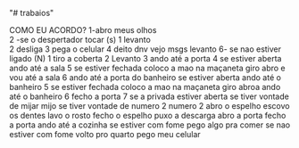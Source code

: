 "# trabaios" 

COMO EU ACORDO?
    1-abro meus olhos     
    2 -se o despertador tocar (s)
        1 levanto    
        2 desliga
        3 pega o celular
        4 deito dnv
        vejo msgs
        levanto
    6- se nao estiver ligado (N)
        1 tiro a coberta
        2 Levanto
    3 ando até a porta 
    4 se estiver aberta
        ando até a sala
    5 se estiver fechada
        coloco a mao na maçaneta
        giro 
        abro
        e vou até a sala
    6 ando até a porta do banheiro
        se estiver aberta
        ando até o banheiro
    5 se estiver fechada
        coloco a mao na maçaneta
        giro 
        abroa
        ando até o banheiro 
    6 fecho a porta
    7 se a privada estiver aberta
        se tiver vontade de mijar
            mijo
        se tiver vontade de numero 2
            numero 2
    abro o espelho
    escovo os dentes 
    lavo o rosto
    fecho o espelho
    puxo a descarga
    abro a porta
    fecho a porta
    ando até a cozinha
    se estiver com fome 
        pego algo pra comer
    se nao estiver com fome
        volto pro quarto 
    pego meu celular

       
